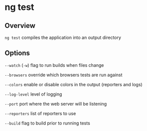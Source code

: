 <!-- Links in /docs/documentation should NOT have `.md` at the end, because they end up in our wiki at release. -->

# ng test

## Overview
`ng test` compiles the application into an output directory

## Options
`--watch` (`-w`) flag to run builds when files change

`--browsers` override which browsers tests are run against

`--colors` enable or disable colors in the output (reporters and logs)

`--log-level` level of logging

`--port` port where the web server will be listening

`--reporters` list of reporters to use

`--build` flag to build prior to running tests